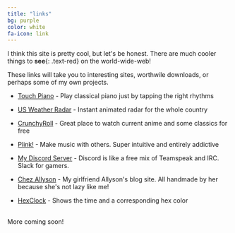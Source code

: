 ```yaml
---
title: "links"
bg: purple
color: white
fa-icon: link
---
```


I think this site is pretty cool, but let's be honest. There are much cooler things to **see**{: .text-red} on the world-wide-web!

These links will take you to interesting sites, worthwile downloads, or perhaps some of my own projects.

* [Touch Piano](http://touchpianist.com/) - Play classical piano just by tapping the right rhythms

* [US Weather Radar](http://radar.weather.gov/Conus/full_loop.php) - Instant animated radar for the whole country

* [CrunchyRoll](http://www.crunchyroll.com/videos/anime) - Great place to watch current anime and some classics for free

* [Plink!](http://dinahmoelabs.com/#plink) - Make music with others. Super intuitive and entirely addictive

* [My Discord Server](https://discord.gg/0Zrnt240qtqJLfFC) - Discord is like a free mix of Teamspeak and IRC. Slack for gamers.

* [Chez Allyson](http://trevanhaskell.com/allyson) - My girlfriend Allyson's blog site. All handmade by her because she's not lazy like me!

* [HexClock](http://www.jacopocolo.com/hexclock/) - Shows the time and a corresponding hex color

<br>
More coming soon!
